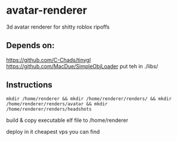 # avatar-renderer
3d avatar renderer for shitty roblox ripoffs

## Depends on:
https://github.com/C-Chads/tinygl
https://github.com/MacDue/SimpleObjLoader
put teh in ./libs/

## Instructions
`mkdir /home/renderer && mkdir /home/renderer/renders/ && mkdir /home/renderer/renders/avatar && mkdir /home/renderer/renders/headshots `

build & copy executable elf file to /home/renderer

deploy in it cheapest vps you can find

